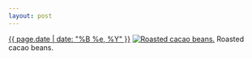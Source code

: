```yaml
---
layout: post
---
```


<p>
  <time><a href="/222">{{ page.date | date: "%B %e, %Y" }}</a></time>
  <a href="/222"><img src="{{ site.assets_url }}/222-640.jpg" srcset="{{ site.assets_url }}/222-1280.jpg 1280w, {{ site.assets_url }}/222-960.jpg 960w, {{ site.assets_url }}/222-640.jpg 640w, {{ site.assets_url }}/222-320.jpg 320w" sizes="(min-width: 700px) 50vw, calc(100vw - 2rem)" alt="Roasted cacao beans." /></a>
  <span>Roasted cacao beans.</span>
</p>
